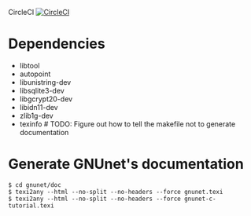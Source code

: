 CircleCI [![CircleCI](https://circleci.com/gh/equalitie/gnunet-channels/tree/master.svg?style=svg)](https://circleci.com/gh/equalitie/gnunet-channels/tree/master)

# Dependencies

* libtool
* autopoint
* libunistring-dev
* libsqlite3-dev
* libgcrypt20-dev
* libidn11-dev
* zlib1g-dev
* texinfo # TODO: Figure out how to tell the makefile not to generate documentation

# Generate GNUnet's documentation

```
$ cd gnunet/doc
$ texi2any --html --no-split --no-headers --force gnunet.texi
$ texi2any --html --no-split --no-headers --force gnunet-c-tutorial.texi
```
